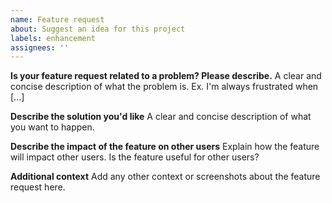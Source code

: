 ```yaml
---
name: Feature request
about: Suggest an idea for this project
labels: enhancement
assignees: ''
---
```


**Is your feature request related to a problem? Please describe.**
A clear and concise description of what the problem is. Ex. I'm always frustrated when [...]

**Describe the solution you'd like**
A clear and concise description of what you want to happen.

**Describe the impact of the feature on other users**
Explain how the feature will impact other users. Is the feature useful for other users?

**Additional context**
Add any other context or screenshots about the feature request here.
